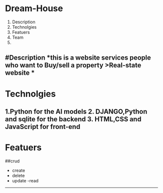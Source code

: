 # **Dream-House**
1. Description
2. Technolgies
3. Featuers
4. Team 
5. 
#Description
*this is a website services people who want to Buy/sell a property >Real-state website
 *
 --------------------------------------------------------------------------------------------------------------------------
 # Technolgies 
 1.Python for the AI models 
 2. DJANGO,Python and sqlite for the backend 
 3. HTML,CSS and JavaScript for front-end 
 ------------------------------------------------------------------------------------------------------------
 # Featuers
 ##crud 
 - create
 - delete
 - update
 -read
 -------------------------------------------------------------------------------------------------------------------
